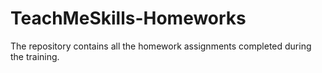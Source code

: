# TeachMeSkills-Homeworks
The repository contains all the homework assignments completed during the training.

